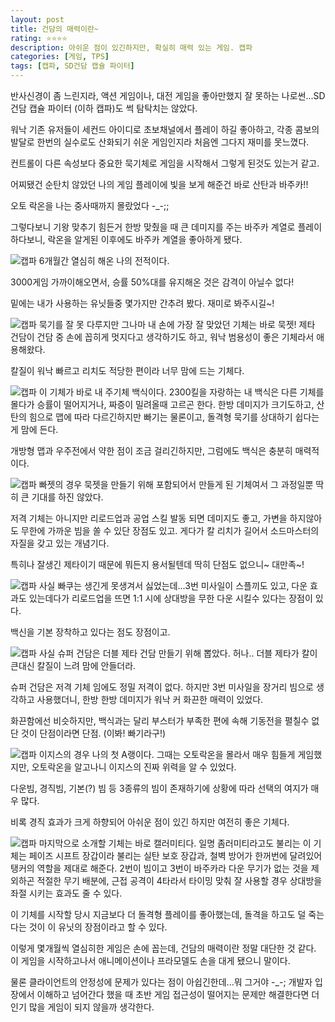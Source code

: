 ```yaml
---
layout: post
title: 건담의 매력이란~
rating: ⭐️⭐️⭐️⭐️
description: 아쉬운 점이 있긴하지만, 확실히 매력 있는 게임. 캡파
categories: [게임, TPS]
tags: [캡파, SD건담 캡슐 파이터]
---
```


반사신경이 좀 느린지라, 액션 게임이나, 대전 게임을 좋아만했지 잘 못하는 나로썬...SD건담 캡슐 파이터 (이하 캡파)도 썩 탐탁치는 않았다.

워낙 기존 유저들이 세컨드 아이디로 초보채널에서 플레이 하길 좋아하고, 각종 콤보의 발달로 한번의 실수로도 산화되기 쉬운 게임인지라 처음엔 그다지 재미를 못느꼈다.

컨트롤이 다른 속성보다 중요한 묵기체로 게임을 시작해서 그렇게 된것도 있는거 같고.

어찌됐건 순탄치 않았던 나의 게임 플레이에 빛을 보게 해준건 바로 산탄과 바주카!!

오토 락온을 나는 중사때까지 몰랐었다 -_-;;

그렇다보니 기왕 맞추기 힘든거 한방 맞췄을 때 큰 데미지를 주는 바주카 계열로 플레이 하다보니, 락온을 알게된 이후에도 바주카 계열을 좋아하게 됐다.

![캡파](../../images/2008/sdgcf_03.jpeg)
6개월간 열심히 해온 나의 전적이다.

3000게임 가까이해오면서, 승률 50%대를 유지해온 것은 감격이 아닐수 없다!

밑에는 내가 사용하는 유닛들중 몇가지만 간추려 봤다. 재미로 봐주시길~!

![캡파](../../images/2008/sdgcf_04.jpeg)
묵기를 잘 못 다루지만 그나마 내 손에 가장 잘 맞았던 기체는 바로 묵젯! 제타 건담이 건담 중 손에 꼽히게 멋지다고 생각하기도 하고, 워낙 범용성이 좋은 기체라서 애용해왔다.

칼질이 워낙 빠르고 리치도 적당한 편이라 너무 맘에 드는 기체다.

![캡파](../../images/2008/sdgcf_05.jpeg)
이 기체가 바로 내 주기체 백식이다. 2300킬을 자랑하는 내 백식은 다른 기체를 몰다가 승률이 떨어지거나, 짜증이 밀려올때 고르곤 한다. 한방 데미지가 크기도하고, 산탄의 힘으로 맵에 따라 다르긴하지만 빠기는 물론이고, 돌격형 묵기를 상대하기 쉽다는게 맘에 든다.

개방형 맵과 우주전에서 약한 점이 조금 걸리긴하지만, 그럼에도 백식은 충분히 매력적이다.

![캡파](../../images/2008/sdgcf_06.jpeg)
빠젯의 경우 묵젯을 만들기 위해 포함되어서 만들게 된 기체여서 그 과정일뿐 딱히 큰 기대를 하진 않았다.

저격 기체는 아니지만 리로드업과 공업 스킬 발동 되면 데미지도 좋고, 가변을 하지않아도 무한에 가까운 빔을 쏠 수 있단 장점도 있고. 게다가 칼 리치가 길어서 소드마스터의 자질을 갖고 있는 개념기다.

특히나 잘생긴 제타이기 때문에 뭐든지 용서될텐데 딱히 단점도 없으니~ 대만족~!

![캡파](../../images/2008/sdgcf_07.jpeg)
사실 빠쿠는 생긴게 못생겨서 싫었는데...3번 미사일이 스플끼도 있고, 다운 효과도 있는데다가 리로드업을 뜨면 1:1 시에 상대방을 무한 다운 시킬수 있다는 장점이 있다.

백신을 기본 장착하고 있다는 점도 장점이고.

![캡파](../../images/2008/sdgcf_08.jpeg)
사실 슈퍼 건담은 더블 제타 건담 만들기 위해 뽑았다. 허나.. 더블 제타가 칼이 큰대신 칼질이 느려 맘에 안들더라.

슈퍼 건담은 저격 기체 임에도 정밀 저격이 없다. 하지만 3번 미사일을 장거리 빔으로 생각하고 사용했더니, 한방 한방 데미지가 워낙 커 화끈한 매력이 있었다.

화끈함에선 비슷하지만, 백식과는 달리 부스터가 부족한 편에 속해 기동전을 펼칠수 없단 것이 단점이라면 단점. (이봐! 빠기라구!)

![캡파](../../images/2008/sdgcf_09.jpeg)
이지스의 경우 나의 첫 A랭이다. 그때는 오토락온을 몰라서 매우 힘들게 게임했지만, 오토락온을 알고나니 이지스의 진짜 위력을 알 수 있었다.

다운빔, 경직빔, 기본(?) 빔 등 3종류의 빔이 존재하기에 상황에 따라 선택의 여지가 매우 많다.

비록 경직 효과가 크게 하향되어 아쉬운 점이 있긴 하지만 여전히 좋은 기체다.

![캡파](../../images/2008/sdgcf_10.jpeg)
마지막으로 소개할 기체는 바로 캘러미티다. 일명 좀러미티라고도 불리는 이 기체는 페이즈 시프트 장갑이라 불리는 실탄 보호 장갑과, 철벽 방어가 한꺼번에 달려있어 탱커의 역할을 제대로 해준다. 2번이 빔이고 3번이 바주카라 다운 무기가 없는 것을 제외하곤 적절한 무기 배분에, 근접 공격이 4타라서 타이밍 맞춰 잘 사용할 경우 상대방을 좌절 시키는 효과도 줄 수 있다.

이 기체를 시작할 당시 지금보다 더 돌격형 플레이를 좋아했는데, 돌격을 하고도 덜 죽는 다는 것이 이 유닛의 장점이라고 할 수 있다.

이렇게 몇개월씩 열심히한 게임은 손에 꼽는데, 건담의 매력이란 정말 대단한 것 같다. 이 게임을 시작하고나서 애니메이션이나 프라모델도 손을 대게 됐으니 말이다.

물론 클라이언트의 안정성에 문제가 있다는 점이 아쉽긴한데...뭐 그거야 -_-; 개발자 입장에서 이해하고 넘어간다 했을 때 초반 게임 접근성이 떨어지는 문제만 해결한다면 더 인기 많을 게임이 되지 않을까 생각한다.
